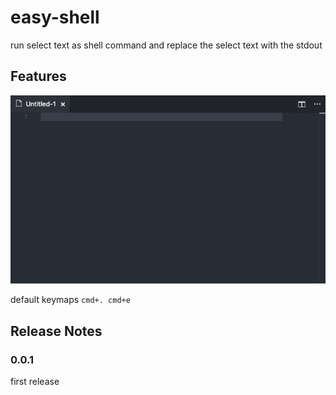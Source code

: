 # easy-shell

run select text as shell command and replace the select text with the stdout

## Features

![](./screenshot/feature.gif)

default keymaps `cmd+. cmd+e`

## Release Notes

### 0.0.1

first release
